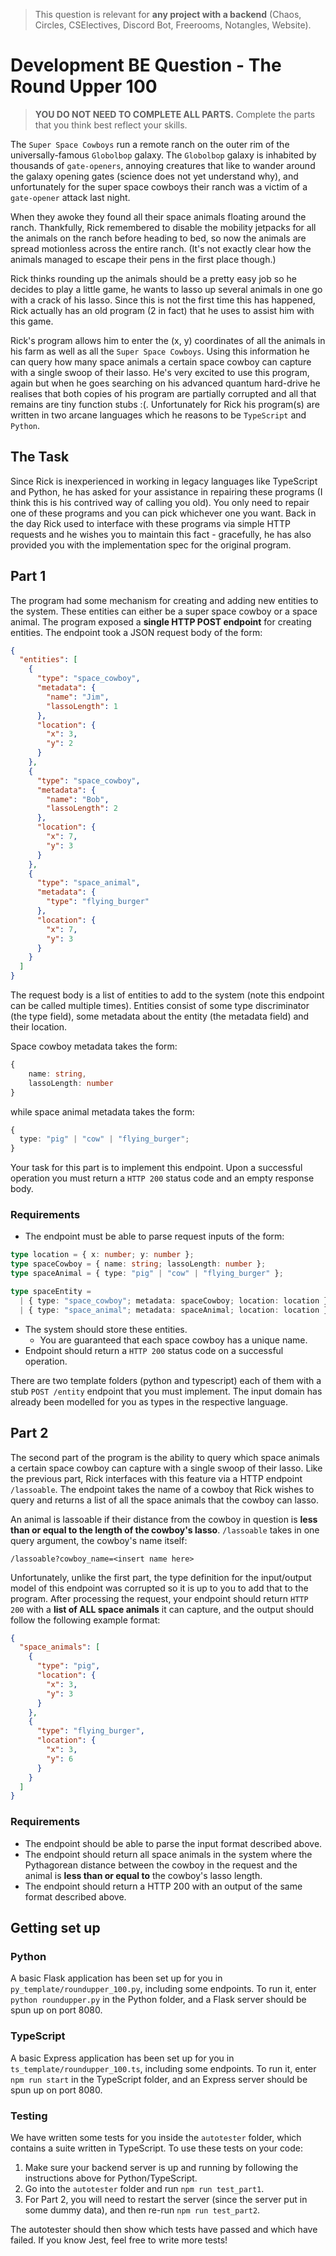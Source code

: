 > This question is relevant for **any project with a backend** (Chaos, Circles,
> CSElectives, Discord Bot, Freerooms, Notangles, Website).

# Development BE Question - The Round Upper 100

> **YOU DO NOT NEED TO COMPLETE ALL PARTS.** Complete the parts that you think best
> reflect your skills.

The `Super Space Cowboys` run a remote ranch on the outer rim of the universally-famous `Globolbop` galaxy. The `Globolbop` galaxy is inhabited by thousands of `gate-openers`, annoying creatures that like to wander around the galaxy opening gates (science does not yet understand why), and unfortunately for the super space cowboys their ranch was a victim of a `gate-opener` attack last night.

When they awoke they found all their space animals floating around the ranch. Thankfully, Rick remembered to disable the mobility jetpacks for all the animals on the ranch before heading to bed, so now the animals are spread motionless across the entire ranch. (It's not exactly clear how the animals managed to escape their pens in the first place though.)

Rick thinks rounding up the animals should be a pretty easy job so he decides to play a little game, he wants to lasso up several animals in one go with a crack of his lasso. Since this is not the first time this has happened, Rick actually has an old program (2 in fact) that he uses to assist him with this game.

Rick's program allows him to enter the (x, y) coordinates of all the animals in his farm as well as all the `Super Space Cowboys`. Using this information he can query how many space animals a certain space cowboy can capture with a single swoop of their lasso. He's very excited to use this program, again but when he goes searching on his advanced quantum hard-drive he realises that both copies of his program are partially corrupted and all that remains are tiny function stubs :(. Unfortunately for Rick his program(s) are written in two arcane languages which he reasons to be `TypeScript` and `Python`.

## The Task

Since Rick is inexperienced in working in legacy languages like TypeScript and Python, he has asked for your assistance in repairing these programs (I think this is his contrived way of calling you old). You only need to repair one of these programs and you can pick whichever one you want. Back in the day Rick used to interface with these programs via simple HTTP requests and he wishes you to maintain this fact - gracefully, he has also provided you with the implementation spec for the original program.

## Part 1

The program had some mechanism for creating and adding new entities to the system. These entities can either be a super space cowboy or a space animal. The program exposed a **single HTTP POST endpoint** for creating entities. The endpoint took a JSON request body of the form:

```json
{
  "entities": [
    {
      "type": "space_cowboy",
      "metadata": {
        "name": "Jim",
        "lassoLength": 1
      },
      "location": {
        "x": 3,
        "y": 2
      }
    },
    {
      "type": "space_cowboy",
      "metadata": {
        "name": "Bob",
        "lassoLength": 2
      },
      "location": {
        "x": 7,
        "y": 3
      }
    },
    {
      "type": "space_animal",
      "metadata": {
        "type": "flying_burger"
      },
      "location": {
        "x": 7,
        "y": 3
      }
    }
  ]
}
```

The request body is a list of entities to add to the system (note this endpoint can be called multiple times). Entities consist of some type discriminator (the type field), some metadata about the entity (the metadata field) and their location.

Space cowboy metadata takes the form:

```ts
{
    name: string,
    lassoLength: number
}
```

while space animal metadata takes the form:

```ts
{
  type: "pig" | "cow" | "flying_burger";
}
```

Your task for this part is to implement this endpoint. Upon a successful operation you must return a `HTTP 200` status code and an empty response body.

### Requirements

- The endpoint must be able to parse request inputs of the form:

```ts
type location = { x: number; y: number };
type spaceCowboy = { name: string; lassoLength: number };
type spaceAnimal = { type: "pig" | "cow" | "flying_burger" };

type spaceEntity =
  | { type: "space_cowboy"; metadata: spaceCowboy; location: location }
  | { type: "space_animal"; metadata: spaceAnimal; location: location };
```

- The system should store these entities.
  - You are guaranteed that each space cowboy has a unique name.
- Endpoint should return a `HTTP 200` status code on a successful operation.

There are two template folders (python and typescript) each of them with a stub `POST /entity` endpoint that you must implement. The input domain has already been modelled for you as types in the respective language.

## Part 2

The second part of the program is the ability to query which space animals a certain space cowboy can capture with a single swoop of their lasso. Like the previous part, Rick interfaces with this feature via a HTTP endpoint `/lassoable`. The endpoint takes the name of a cowboy that Rick wishes to query and returns a list of all the space animals that the cowboy can lasso.

An animal is lassoable if their distance from the cowboy in question is **less than or equal to the length of the cowboy's lasso**. `/lassoable` takes in one query argument, the cowboy's name itself:

```
/lassoable?cowboy_name=<insert name here>
```

Unfortunately, unlike the first part, the type definition for the input/output model of this endpoint was corrupted so it is up to you to add that to the program. After processing the request, your endpoint should return `HTTP 200` with a **list of ALL space animals** it can capture, and the output should follow the following example format:

```json
{
  "space_animals": [
    {
      "type": "pig",
      "location": {
        "x": 3,
        "y": 3
      }
    },
    {
      "type": "flying_burger",
      "location": {
        "x": 3,
        "y": 6
      }
    }
  ]
}
```

### Requirements

- The endpoint should be able to parse the input format described above.
- The endpoint should return all space animals in the system where the Pythagorean distance between the cowboy in the request and the animal is **less than or equal to** the cowboy's lasso length.
- The endpoint should return a HTTP 200 with an output of the same format described above.

## Getting set up

### Python

A basic Flask application has been set up for you in `py_template/roundupper_100.py`,
including some endpoints. To run it, enter `python roundupper.py` in the Python
folder, and a Flask server should be spun up on port 8080.

### TypeScript

A basic Express application has been set up for you in `ts_template/roundupper_100.ts`,
including some endpoints. To run it, enter `npm run start` in the TypeScript folder,
and an Express server should be spun up on port 8080.

### Testing

We have written some tests for you inside the `autotester` folder, which contains
a suite written in TypeScript. To use these tests on your code:

1. Make sure your backend server is up and running by following the instructions
   above for Python/TypeScript.
2. Go into the `autotester` folder and run `npm run test_part1`.
3. For Part 2, you will need to restart the server (since the server put in some
   dummy data), and then re-run `npm run test_part2`.

The autotester should then show which tests have passed and which have failed. If
you know Jest, feel free to write more tests!
